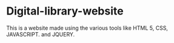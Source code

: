 # Digital-library-website
This is a website made using the various tools like HTML 5, CSS, JAVASCRIPT. and JQUERY.
